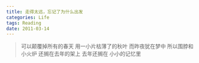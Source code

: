 ```yaml
---
title: 走得太远，忘记了为什么出发
categories: Life
tags: Reading
date: 2011-03-14
---
```


> 可以颠覆掉所有的春天
> 用一小片枯薄了的秋叶
> 而昨夜犹在梦中
> 所以围脖和小火炉
> 还搁在去年的架上
> 去年还搁在
> 小小的记忆里

